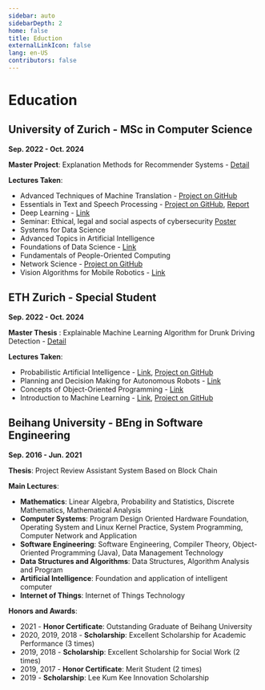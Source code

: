 ```yaml
---
sidebar: auto
sidebarDepth: 2
home: false
title: Eduction
externalLinkIcon: false
lang: en-US
contributors: false
---
```


# Education

## University of Zurich - MSc in Computer Science
**Sep. 2022 - Oct. 2024**

**Master Project**:  Explanation Methods for Recommender Systems - [Detail](/projects/#explainability-method-for-recommender-systems) 

**Lectures Taken**:
 - Advanced Techniques of Machine Translation - [Project on GitHub](https://github.com/linan1109/atmt_2023)
 - Essentials in Text and Speech Processing - [Project on GitHub](https://github.com/yvonne-yiqin-zhang/GPT_Generated_Text_Detection), [Report](/projects/essential_project_report.pdf)
 - Deep Learning - [Link](https://www.ifi.uzh.ch/en/aiml/teaching/Lecture-Deep-Learning.html)
 - Seminar: Ethical, legal and social aspects of cybersecurity [Poster](/projects/poster.pdf)
 - Systems for Data Science 
 - Advanced Topics in Artificial Intelligence
 - Foundations of Data Science - [Link](https://www.ifi.uzh.ch/en/dast/teaching/FDS.html) 
 - Fundamentals of People-Oriented Computing
 - Network Science - [Project on GitHub](https://github.com/davidguzmanp/Influence-Maximization-in-Twitter-as-a-Social-Network-Graph)
 - Vision Algorithms for Mobile Robotics - [Link](https://rpg.ifi.uzh.ch/teaching.html)


## ETH Zurich - Special Student
 **Sep. 2022 - Oct. 2024**

**Master Thesis** :  Explainable Machine Learning Algorithm for Drunk Driving Detection - [Detail](/projects/#interpretable-machine-learning-algorithm-for-drunk-driving-detection)

**Lectures Taken**:
 - Probabilistic Artificial Intelligence - [Link](https://las.inf.ethz.ch/teaching/pai-f23), [Project on GitHub](https://github.com/linan1109/Probabilistic_AI_project)
 - Planning and Decision Making for Autonomous Robots - [Link](https://idsc.ethz.ch/education/lectures/PDM4AR.html)
 - Concepts of Object-Oriented Programming - [Link](https://www.pm.inf.ethz.ch/education/courses/COOP.html)
 - Introduction to Machine Learning - [Link](https://las.inf.ethz.ch/teaching/introml-s23), [Project on GitHub](https://github.com/linan1109/IML)



## Beihang University - BEng in Software Engineering
 **Sep. 2016 - Jun. 2021**

 **Thesis**: Project Review Assistant System Based on Block Chain

**Main Lectures**:
 - **Mathematics**: Linear Algebra, Probability and Statistics, Discrete Mathematics, Mathematical Analysis
 - **Computer Systems**: Program Design Oriented Hardware Foundation,
 Operating System and Linux Kernel Practice, System Programming, Computer Network and Application
 - **Software Engineering**: Software Engineering,  Compiler Theory, Object-Oriented Programming (Java), Data Management Technology
 - **Data Structures and Algorithms**: Data Structures, Algorithm Analysis and Program
 - **Artificial Intelligence**: Foundation and application of intelligent computer
 - **Internet of Things**: Internet of Things Technology

 **Honors and Awards**:
 - 2021 - **Honor Certificate**: Outstanding Graduate of Beihang University
 - 2020, 2019, 2018 - **Scholarship**: Excellent Scholarship for Academic Performance (3 times)
 - 2019, 2018 - **Scholarship**: Excellent Scholarship for Social Work (2 times)
 - 2019, 2017 - **Honor Certificate**: Merit Student (2 times)
 - 2019 - **Scholarship**: Lee Kum Kee Innovation Scholarship